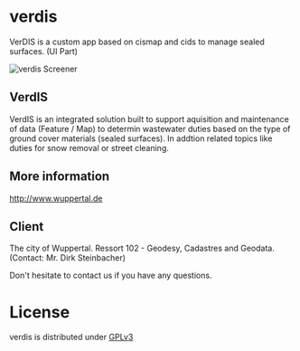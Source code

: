 verdis 
======
VerDIS is a custom app based on cismap and cids to manage sealed surfaces. (UI Part)


![verdis Screener](http://www.cismet.de/images/projects/screener/verdis.png)

VerdIS
-----
VerdIS is an integrated solution built to support aquisition and maintenance of data (Feature / Map) to determin wastewater duties based on the type of ground cover materials (sealed surfaces). In addtion related topics like duties for snow removal or street cleaning.

More information
-----
http://www.wuppertal.de

Client
-----
The city of Wuppertal. Ressort 102 - Geodesy, Cadastres and Geodata. (Contact: Mr. Dirk Steinbacher)


Don't hesitate to contact us if you have any questions.

License
=======

verdis is distributed under [GPLv3](https://github.com/cismet/verdis/blob/dev/LICENSE)
